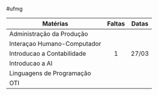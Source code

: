#ufmg 

| **Matérias**                | **Faltas** | **Datas** |
| --------------------------- |:----------:|:---------:|
| Administração da Produção   |            |           |
| Interaçao Humano-Computador |            |           |
| Introducao a Contabilidade  |     1      |   27/03   |
| Introducao a AI             |            |           |
| Linguagens de Programação   |            |           |
| OTI                         |            |           |

